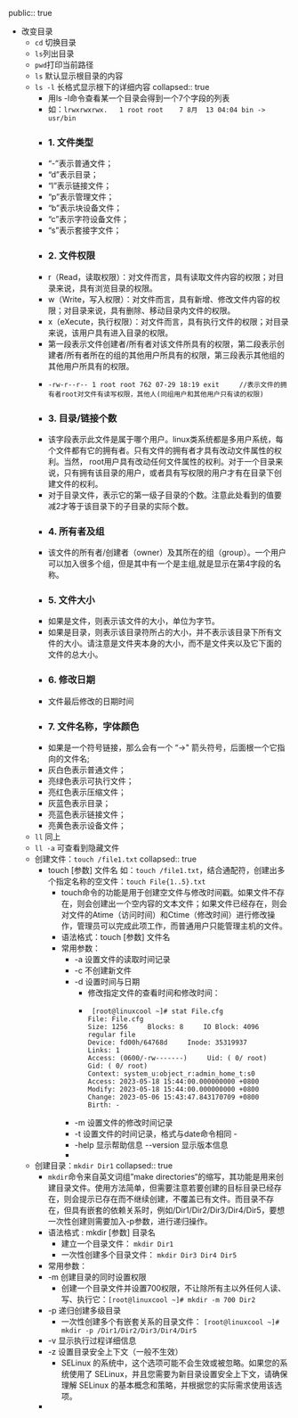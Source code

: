 public:: true

- 改变目录
	- `cd` 切换目录
	- `ls`列出目录
	- `pwd`打印当前路径
	- `ls`             默认显示根目录的内容
	- `ls -l`             长格式显示根下的详细内容
	  collapsed:: true
		- 用ls -l命令查看某一个目录会得到一个7个字段的列表
		- 如：`lrwxrwxrwx.   1 root root    7 8月  13 04:04 bin -> usr/bin`
		- ### 1. 文件类型
		- “-”表示普通文件；
		- “d”表示目录；
		- “l”表示链接文件；
		- “p”表示管理文件；
		- “b”表示块设备文件；
		- “c”表示字符设备文件；
		- “s”表示套接字文件；
		- ### 2. 文件权限
		- r（Read，读取权限）：对文件而言，具有读取文件内容的权限；对目录来说，具有浏览目录的权限。
		- w（Write，写入权限）：对文件而言，具有新增、修改文件内容的权限；对目录来说，具有删除、移动目录内文件的权限。
		- x（eXecute，执行权限）：对文件而言，具有执行文件的权限；对目录来说，该用户具有进入目录的权限。
		- 第一段表示文件创建者/所有者对该文件所具有的权限，第二段表示创建者/所有者所在的组的其他用户所具有的权限，第三段表示其他组的其他用户所具有的权限。
		- ```
		  -rw-r--r-- 1 root root 762 07-29 18:19 exit     //表示文件的拥有者root对文件有读写权限，其他人(同组用户和其他用户只有读的权限)
		  ```
		- ### 3. 目录/链接个数
		- 该字段表示此文件是属于哪个用户。linux类系统都是多用户系统，每个文件都有它的拥有者。只有文件的拥有者才具有改动文件属性的权利。当然， root用户具有改动任何文件属性的权利。对于一个目录来说，只有拥有该目录的用户，或者具有写权限的用户才有在目录下创建文件的权利。
		- 对于目录文件，表示它的第一级子目录的个数。注意此处看到的值要减2才等于该目录下的子目录的实际个数。
		- ### 4. 所有者及组
		- 该文件的所有者/创建者（owner）及其所在的组（group）。一个用户可以加入很多个组，但是其中有一个是主组,就是显示在第4字段的名称。
		- ### 5. 文件大小
		- 如果是文件，则表示该文件的大小，单位为字节。
		- 如果是目录，则表示该目录符所占的大小，并不表示该目录下所有文件的大小。请注意是文件夹本身的大小，而不是文件夹以及它下面的文件的总大小。
		- ### 6. 修改日期
		- 文件最后修改的日期时间
		- ### 7. 文件名称，字体颜色
		- 如果是一个符号链接，那么会有一个 “->" 箭头符号，后面根一个它指向的文件名;
		- 灰白色表示普通文件；
		- 亮绿色表示可执行文件；
		- 亮红色表示压缩文件；
		- 灰蓝色表示目录；
		- 亮蓝色表示链接文件；
		- 亮黄色表示设备文件；
	- `ll` 同上
	- `ll -a` 可查看到隐藏文件
	- 创建文件：`touch /file1.txt`
	  collapsed:: true
		- touch [参数] 文件名 如：`touch /file1.txt`，结合通配符，创建出多个指定名称的空文件：`touch File{1..5}.txt`
			- touch命令的功能是用于创建空文件与修改时间戳。如果文件不存在，则会创建出一个空内容的文本文件；如果文件已经存在，则会对文件的Atime（访问时间）和Ctime（修改时间）进行修改操作，管理员可以完成此项工作，而普通用户只能管理主机的文件。
			- 语法格式：touch [参数] 文件名
			- 常用参数：
				- -a 设置文件的读取时间记录
				- -c 不创建新文件
				- -d 设置时间与日期
					- 修改指定文件的查看时间和修改时间：
					- ```[root@linuxcool ~]# touch -d "2023-05-18 15:44" File.cfg
					   [root@linuxcool ~]# stat File.cfg 
					  File: File.cfg 
					  Size: 1256     Blocks: 8     IO Block: 4096     regular file 
					  Device: fd00h/64768d     Inode: 35319937     Links: 1 
					  Access: (0600/-rw-------)     Uid: ( 0/ root)     Gid: ( 0/ root)     
					  Context: system_u:object_r:admin_home_t:s0 
					  Access: 2023-05-18 15:44:00.000000000 +0800 
					  Modify: 2023-05-18 15:44:00.000000000 +0800 
					  Change: 2023-05-06 15:43:47.843170709 +0800 
					  Birth: -
					  ```
				- -m 设置文件的修改时间记录
				- -t 设置文件的时间记录，格式与date命令相同 -
				- -help 显示帮助信息 --version 显示版本信息
				-
	- 创建目录：`mkdir Dir1`
	  collapsed:: true
		- `mkdir`命令来自英文词组”make directories“的缩写，其功能是用来创建目录文件。使用方法简单，但需要注意若要创建的目标目录已经存在，则会提示已存在而不继续创建，不覆盖已有文件。而目录不存在，但具有嵌套的依赖关系时，例如/Dir1/Dir2/Dir3/Dir4/Dir5，要想一次性创建则需要加入-p参数，进行递归操作。
		- 语法格式 : mkdir [参数] 目录名
			- 建立一个目录文件： `mkdir Dir1`
			- 一次性创建多个目录文件： `mkdir Dir3 Dir4 Dir5`
		- 常用参数：
		- -m 创建目录的同时设置权限
			- 创建一个目录文件并设置700权限，不让除所有主以外任何人读、写、执行它：`[root@linuxcool ~]# mkdir -m 700 Dir2`
		- -p 递归创建多级目录
			- 一次性创建多个有嵌套关系的目录文件： `[root@linuxcool ~]# mkdir -p /Dir1/Dir2/Dir3/Dir4/Dir5`
		- -v 显示执行过程详细信息
		- -z 设置目录安全上下文（一般不生效）
			- SELinux 的系统中，这个选项可能不会生效或被忽略。如果您的系统使用了 SELinux，并且您需要为新目录设置安全上下文，请确保理解 SELinux 的基本概念和策略，并根据您的实际需求使用该选项。
		-